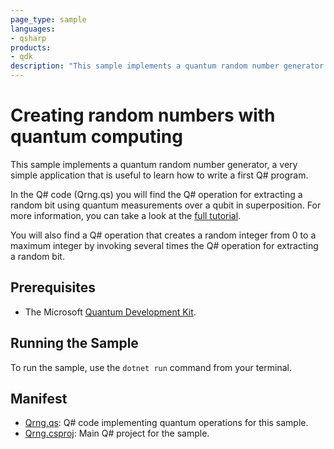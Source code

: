 ```yaml
---
page_type: sample
languages:
- qsharp
products:
- qdk
description: "This sample implements a quantum random number generator using Q#, a good first example to teach how to use the language."
---
```


# Creating random numbers with quantum computing

This sample implements a quantum random number generator, a very simple application that is useful to learn how to write a first Q# program.

In the Q# code (Qrng.qs) you will find the Q# operation for extracting a random bit using quantum measurements over a qubit in superposition. For more information, you can take a look at the [full tutorial](https://docs.microsoft.com/quantum/quickstarts/qrng). 

You will also find a Q# operation that creates a random integer from 0 to a maximum integer by invoking several times the Q# operation for extracting a random bit. 

## Prerequisites ##

- The Microsoft [Quantum Development Kit](https://docs.microsoft.com/quantum/install-guide/).

## Running the Sample ##

To run the sample, use the `dotnet run` command from your terminal. 

## Manifest ##

- [Qrng.qs](https://github.com/microsoft/Quantum/blob/master/samples/getting-started/qrng/Qrng.qs): Q# code implementing quantum operations for this sample.
- [Qrng.csproj](https://github.com/microsoft/Quantum/blob/master/samples/getting-started/qrng/Qrng.csproj): Main Q# project for the sample.
